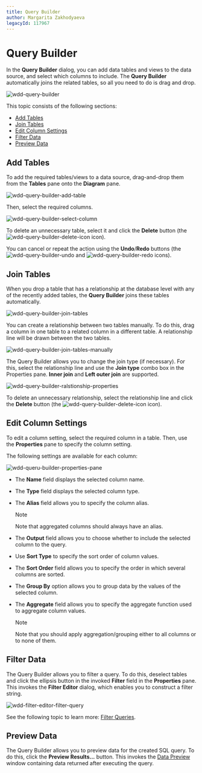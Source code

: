 ```yaml
---
title: Query Builder
author: Margarita Zakhodyaeva
legacyId: 117967
---
```

# Query Builder
In the **Query Builder** dialog, you can add data tables and views to the data source, and select which columns to include. The **Query Builder** automatically joins the related tables, so all you need to do is drag and drop.

![wdd-query-builder](../../../../images/img124934.png)

This topic consists of the following sections:
- [Add Tables](#add-tables)
- [Join Tables](#join-tables)
- [Edit Column Settings](#edit-column-settings)
- [Filter Data](#filter-data)
- [Preview Data](#preview-data)

## Add Tables
To add the required tables/views to a data source, drag-and-drop them from the **Tables** pane onto the **Diagram** pane.

![wdd-query-builder-add-table](../../../../images/img125656.png)

Then, select the required columns.

![wdd-query-builder-select-column](../../../../images/img125657.png)

To delete an unnecessary table, select it and click the **Delete** button (the ![wdd-query-builder-delete-icon](../../../../images/img125661.png) icon).

You can cancel or repeat the action using the **Undo**/**Redo** buttons (the ![wdd-query-builder-undo](../../../../images/img126299.png) and ![wdd-query-builder-redo](../../../../images/img126300.png) icons).

## Join Tables
When you drop a table that has a relationship at the database level with any of the recently added tables, the **Query Builder** joins these tables automatically.

![wdd-query-builder-join-tables](../../../../images/img125658.png)

You can create a relationship between two tables manually. To do this, drag a column in one table to a related column in a different table. A relationship line will be drawn between the two tables.

![wdd-query-builder-join-tables-manually](../../../../images/img125659.png)

The Query Builder allows you to change the join type (if necessary). For this, select the relationship line and use the **Join type** combo box in the Properties pane. **Inner join** and **Left outer join** are supported.

![wdd-query-builder-ralstionship-properties](../../../../images/img125660.png)

To delete an unnecessary relationship, select the relationship line and click the **Delete** button (the ![wdd-query-builder-delete-icon](../../../../images/img125661.png) icon).

## Edit Column Settings
To edit a column setting, select the required column in a table. Then, use the **Properties** pane to specify the column setting.

The following settings are available for each column:

![wdd-queru-builder-properties-pane](../../../../images/img124947.png)
* The **Name** field displays the selected column name.
* The **Type** field displays the selected column type.
* The **Alias** field allows you to specify the column alias.
	
	> [!NOTE]
	> Note that aggregated columns should always have an alias.
* The **Output** field allows you to choose whether to include the selected column to the query.
* Use **Sort Type** to specify the sort order of column values.
* The **Sort Order** field allows you to specify the order in which several columns are sorted.
* The **Group By** option allows you to group data by the values of the selected column.
* The **Aggregate** field allows you to specify the aggregate function used to aggregate column values.
	
	> [!NOTE]
	> Note that you should apply aggregation/grouping either to all columns or to none of them.

## Filter Data
The Query Builder allows you to filter a query. To do this, deselect tables and click the ellipsis button in the invoked **Filter** field in the **Properties** pane. This invokes the **Filter Editor** dialog, which enables you to construct a filter string.

![wdd-filter-editor-filter-query](../../../../images/img124905.png)

See the following topic to learn more: [Filter Queries](../../provide-data/working-with-sql-data-sources/filter-queries.md).

## Preview Data
The Query Builder allows you to preview data for the created SQL query. To do this, click the **Preview Results...** button. This invokes the [Data Preview](preview-data.md) window containing data returned after executing the query.
